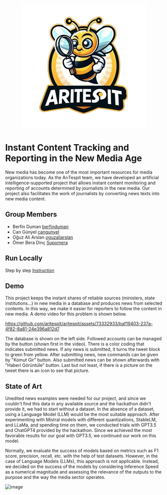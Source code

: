 <p align="center">
  <img src="static/images/imgur.png" alt="Resim Açıklaması">
</p>

# Instant Content Tracking and Reporting in the New Media Age
New media has become one of the most important resources for media organizations today. As the ArıTespit team, we have developed an artificial intelligence-supported project that allows instant content monitoring and reporting of accounts determined by journalists in the new media. Our project also facilitates the work of journalists by converting news texts into new media content.

## Group Members

- Berfin Duman [berfinduman](https://www.github.com/berfinduman)
- Can Günyel [cangunyel](https://www.github.com/cangunyel)
- Oğuz Ali Arslan [oguzaliarslan](https://www.github.com/oguzaliarslan)
- Ömer Bera Dinç [Supomera](https://www.github.com/Supomera)
  
## Run Locally
Step by step [Instruction](https://github.com/aritespit/aritespit/blob/main/deployment.md)

## Demo
This project keeps the instant shares of reliable sources (ministers, state institutions...) in new media in a database and produces news from selected contents. In this way, we make it easier for reporters to follow the content in new media. A demo video for this problem is shown below.

https://github.com/aritespit/aritespit/assets/73332933/baf19403-237a-4f82-8a81-24e396a812d7

The database is shown on the left side. Followed accounts can be managed by the button (shown first in the video). There is a color coding that indicates submitted news. If any news is submitted, it turns the tweet block to green from yellow. After submitting news, new commands can be given by "Komut Gir" button. Also submitted news can be shown afterwards with "Haberi Görüntüle" button. Last but not least, if there is a picture on the tweet there is an icon to see that picture. 

## State of Art
Unedited news examples were needed for our project, and since we couldn't find this data in any available source and the hackathon didn't provide it, we had to start without a dataset. In the absence of a dataset, using a Language Model (LLM) would be the most suitable approach. After experimenting with Mistral models with different quantizations, StableLM, and LLaMa, and spending time on them, we conducted trials with GPT3.5 and ChatGPT4 provided by the hackathon. Since we achieved the most favorable results for our goal with GPT3.5, we continued our work on this model.

Normally, we evaluate the success of models based on metrics such as F1 score, precision, recall, etc. with the help of test datasets. However, in the case of Language Models (LLMs), this approach is not applicable. Instead, we decided on the success of the models by considering Inference Speed as a numerical magnitude and assessing the relevance of the outputs to the purpose and the way the media sector operates. 

![image](https://github.com/aritespit/aritespit/assets/73332933/0246c24e-ed60-42c6-90c5-47fe03fb21a0)
